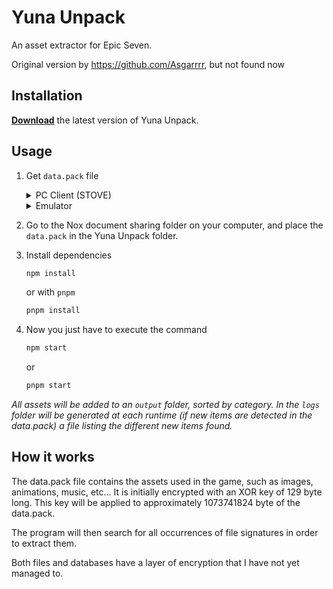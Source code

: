# Yuna Unpack

An asset extractor for Epic Seven.

Original version by https://github.com/Asgarrrr, but not found now

## Installation

**[Download](https://github.com/atom-tr/yuna-unpack/archive/master.zip)** the latest version of Yuna Unpack.

## Usage

1. Get `data.pack` file

    <details>
    <summary>PC Client (STOVE)</summary>
    <ol type="1">
    <li>Locate where the game has been installed: STOVE > Settings > Game > My Game Save Folder</li>
    <li>Go to Folder > EpicSeven and locate <code>data.pack</code> file (in minimal folder is default data and in game folder is updated data) </li>
    </ol>
    </details>

    <details>
        <summary>Emulator</summary>
        <ol type="1">
            <li>First, you need to install Epic Seven on an emulator, which must allow you to access the file and transfer it to your computer. For the example, I would use Nox player.</li>
            <li>Open Nox, install Epic Seven, then launch the resource installation, and a file manager.</li>
            <li>Switch to root mode in the settings.</li>
            <li>Once the resource installation is done, go to <code>~/sdcard/com.stove.epic7.google/files/</code> and copy the <code>data.pack</code> file to <code>~/mnt/shared/Other/</code>.</li>
        </ol>
    </details>

2. Go to the Nox document sharing folder on your computer, and place the `data.pack` in the Yuna Unpack folder.

3. Install dependencies

    ```sh
    npm install
    ```

    or with `pnpm`
    
    ```sh
    pnpm install
    ```

3. Now you just have to execute the command 
    
    ```sh
    npm start
    ```

    or

    ```sh
    pnpm start
    ```

*All assets will be added to an `output` folder, sorted by category. In the `logs` folder will be generated at each runtime (if new items are detected in the data.pack) a file listing the different new items found.*

## How it works

The data.pack file contains the assets used in the game, such as images, animations, music, etc... It is initially encrypted with an XOR key of 129 byte long. This key will be applied to approximately 1073741824 byte of the data.pack.

The program will then search for all occurrences of file signatures in order to extract them.

Both files and databases have a layer of encryption that I have not yet managed to.